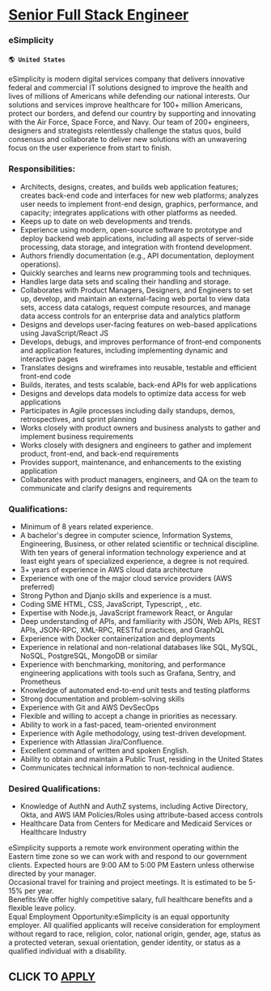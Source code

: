 # [Senior Full Stack Engineer](https://www.remotewlb.com/apply/senior-full-stack-engineer-61672)  
### eSimplicity  
#### `🌎 United States`  
eSimplicity is modern digital services company that delivers innovative federal and commercial IT solutions designed to improve the health and lives of millions of Americans while defending our national interests. Our solutions and services improve healthcare for 100+ million Americans, protect our borders, and defend our country by supporting and innovating with the Air Force, Space Force, and Navy. Our team of 200+ engineers, designers and strategists relentlessly challenge the status quos, build consensus and collaborate to deliver new solutions with an unwavering focus on the user experience from start to finish.

### Responsibilities:

  * Architects, designs, creates, and builds web application features; creates back-end code and interfaces for new web platforms; analyzes user needs to implement front-end design, graphics, performance, and capacity; integrates applications with other platforms as needed. 
  * Keeps up to date on web developments and trends. 
  * Experience using modern, open-source software to prototype and deploy backend web applications, including all aspects of server-side processing, data storage, and integration with frontend development. 
  * Authors friendly documentation (e.g., API documentation, deployment operations). 
  * Quickly searches and learns new programming tools and techniques. 
  * Handles large data sets and scaling their handling and storage. 
  * Collaborates with Product Managers, Designers, and Engineers to set up, develop, and maintain an external-facing web portal to view data sets, access data catalogs, request compute resources, and manage data access controls for an enterprise data and analytics platform 
  * Designs and develops user-facing features on web-based applications using JavaScript/React JS 
  * Develops, debugs, and improves performance of front-end components and application features, including implementing dynamic and interactive pages 
  * Translates designs and wireframes into reusable, testable and efficient front-end code 
  * Builds, iterates, and tests scalable, back-end APIs for web applications 
  * Designs and develops data models to optimize data access for web applications 
  * Participates in Agile processes including daily standups, demos, retrospectives, and sprint planning 
  * Works closely with product owners and business analysts to gather and implement business requirements 
  * Works closely with designers and engineers to gather and implement product, front-end, and back-end requirements 
  * Provides support, maintenance, and enhancements to the existing application 
  * Collaborates with product managers, engineers, and QA on the team to communicate and clarify designs and requirements 

### Qualifications:

  * Minimum of 8 years related experience. 
  * A bachelor's degree in computer science, Information Systems, Engineering, Business, or other related scientific or technical discipline. With ten years of general information technology experience and at least eight years of specialized experience, a degree is not required. 
  * 3+ years of experience in AWS cloud data architecture 
  * Experience with one of the major cloud service providers (AWS preferred) 
  * Strong Python and Djanjo skills and experience is a must. 
  * Coding SME HTML, CSS, JavaScript, Typescript, , etc. 
  * Expertise with Node.js, JavaScript framework React, or Angular 
  * Deep understanding of APIs, and familiarity with JSON, Web APIs, REST APIs, JSON-RPC, XML-RPC, RESTful practices, and GraphQL 
  * Experience with Docker containerization and deployments 
  * Experience in relational and non-relational databases like SQL, MySQL, NoSQL, PostgreSQL, MongoDB or similar 
  * Experience with benchmarking, monitoring, and performance engineering applications with tools such as Grafana, Sentry, and Prometheus 
  * Knowledge of automated end-to-end unit tests and testing platforms 
  * Strong documentation and problem-solving skills 
  * Experience with Git and AWS DevSecOps 
  * Flexible and willing to accept a change in priorities as necessary. 
  * Ability to work in a fast-paced, team-oriented environment 
  * Experience with Agile methodology, using test-driven development. 
  * Experience with Atlassian Jira/Confluence. 
  * Excellent command of written and spoken English. 
  * Ability to obtain and maintain a Public Trust, residing in the United States 
  * Communicates technical information to non-technical audience. 

### Desired Qualifications:

  * Knowledge of AuthN and AuthZ systems, including Active Directory, Okta, and AWS IAM Policies/Roles using attribute-based access controls 
  * Healthcare Data from Centers for Medicare and Medicaid Services or Healthcare Industry

eSimplicity supports a remote work environment operating within the Eastern time zone so we can work with and respond to our government clients. Expected hours are 9:00 AM to 5:00 PM Eastern unless otherwise directed by your manager.  
Occasional travel for training and project meetings. It is estimated to be 5-15% per year.  
Benefits:We offer highly competitive salary, full healthcare benefits and a flexible leave policy.  
Equal Employment Opportunity:eSimplicity is an equal opportunity employer. All qualified applicants will receive consideration for employment without regard to race, religion, color, national origin, gender, age, status as a protected veteran, sexual orientation, gender identity, or status as a qualified individual with a disability.  
## CLICK TO [APPLY](https://www.remotewlb.com/apply/senior-full-stack-engineer-61672)

